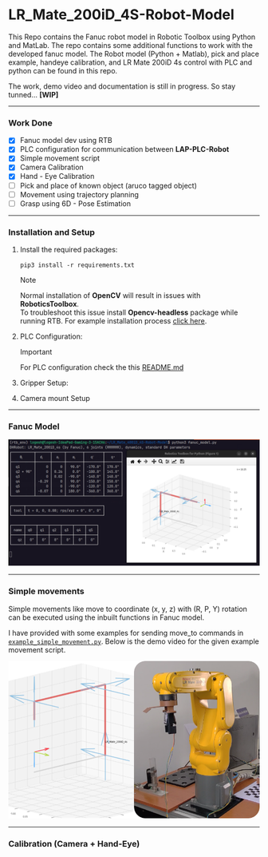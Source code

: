 # LR_Mate_200iD_4S-Robot-Model

This Repo contains the Fanuc robot model in Robotic Toolbox using Python and MatLab. The repo contains some additional functions to work with the developed fanuc model.
The Robot model (Python + Matlab), pick and place example, handeye calibration, and LR Mate 200iD 4s control with PLC and python can be found in this repo.

The work, demo video and documentation is still in progress. So stay tunned... **[WIP]**

---

### **Work Done**
- [X] Fanuc model dev using RTB
- [X] PLC configuration for communication between **LAP-PLC-Robot**
- [X] Simple movement script
- [X] Camera Calibration
- [X] Hand - Eye Calibration
- [ ] Pick and place of known object (aruco tagged object)
- [ ] Movement using trajectory planning
- [ ] Grasp using 6D - Pose Estimation

---

### **Installation and Setup**

1. Install the required packages:
   ```
   pip3 install -r requirements.txt
   ```
   > [!NOTE]
   > Normal installation of **OpenCV** will result in issues with **RoboticsToolbox**.<br> To troubleshoot this issue install **Opencv-headless** package while running RTB. For example installation process [click here](./utils/cv2_install.py).

2. PLC Configuration: 
    >[!IMPORTANT]
    For PLC configuration check the this [README.md](./PLC_configurations/README.md) 

3. Gripper Setup:
4. Camera mount Setup

---

### **Fanuc Model**

![python_demo](./images/python_demo.png "Python model demo")

---

### **Simple movements**

Simple movements like move to coordinate (x, y, z) with (R, P, Y) rotation can be executed using the inbuilt functions in Fanuc model. 

I have provided with some examples for sending move_to commands in [`example_simple_movement.py`](./example_simple_movement.py). Below is the demo video for the given example movement script.

[![Click for demo video](./images/movements.png)](https://youtu.be/GiFRFGhvIwU?si=Xxzz2z1uW8odgahF)

---

### **Calibration (Camera + Hand-Eye)**